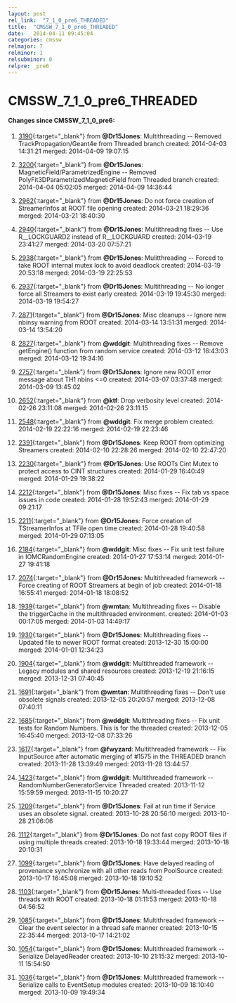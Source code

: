 ```yaml
---
layout: post
rel_link:  "7_1_0_pre6_THREADED"
title:  "CMSSW_7_1_0_pre6_THREADED"
date:   2014-04-11 09:45:04
categories: cmssw
relmajor: 7
relminor: 1
relsubminor: 0
relpre: _pre6
---
```


# CMSSW_7_1_0_pre6_THREADED
#### Changes since CMSSW_7_1_0_pre6:

1. [3190](http://github.com/cms-sw/cmssw/pull/3190){:target="_blank"}  from **@Dr15Jones**: Multithreading -- Removed TrackPropagation/Geant4e from Threaded branch created: 2014-04-03 14:31:21 merged: 2014-04-09 19:07:15

2. [3200](http://github.com/cms-sw/cmssw/pull/3200){:target="_blank"}  from **@Dr15Jones**: MagneticField/ParametrizedEngine -- Removed PolyFit3DParametrizedMagneticField from Threaded branch created: 2014-04-04 05:02:05 merged: 2014-04-09 14:36:44

3. [2962](http://github.com/cms-sw/cmssw/pull/2962){:target="_blank"}  from **@Dr15Jones**: Do not force creation of StreamerInfos at ROOT file opening created: 2014-03-21 18:29:36 merged: 2014-03-21 18:40:30

4. [2940](http://github.com/cms-sw/cmssw/pull/2940){:target="_blank"}  from **@Dr15Jones**: Multithreading fixes -- Use R__LOCKGUARD2 instead of R__LOCKGUARD created: 2014-03-19 23:41:27 merged: 2014-03-20 07:57:21

5. [2938](http://github.com/cms-sw/cmssw/pull/2938){:target="_blank"}  from **@Dr15Jones**: Mulitthreading -- Forced to take ROOT internal mutex lock to avoid deadlock created: 2014-03-19 20:53:18 merged: 2014-03-19 22:25:53

6. [2937](http://github.com/cms-sw/cmssw/pull/2937){:target="_blank"}  from **@Dr15Jones**: Multithreading -- No longer force all Streamers to exist early created: 2014-03-19 19:45:30 merged: 2014-03-19 19:54:27

7. [2871](http://github.com/cms-sw/cmssw/pull/2871){:target="_blank"}  from **@Dr15Jones**: Misc cleanups -- Ignore new nbinsy warning from ROOT created: 2014-03-14 13:51:31 merged: 2014-03-14 13:54:20

8. [2827](http://github.com/cms-sw/cmssw/pull/2827){:target="_blank"}  from **@wddgit**: Multithreading fixes -- Remove getEngine() function from random service created: 2014-03-12 16:43:03 merged: 2014-03-12 19:34:16

9. [2757](http://github.com/cms-sw/cmssw/pull/2757){:target="_blank"}  from **@Dr15Jones**: Ignore new ROOT error message about TH1 nbins <=0 created: 2014-03-07 03:37:48 merged: 2014-03-09 13:45:02

10. [2652](http://github.com/cms-sw/cmssw/pull/2652){:target="_blank"}  from **@ktf**: Drop verbosity level created: 2014-02-26 23:11:08 merged: 2014-02-26 23:11:15

11. [2548](http://github.com/cms-sw/cmssw/pull/2548){:target="_blank"}  from **@wddgit**: Fix merge problem created: 2014-02-19 22:22:16 merged: 2014-02-19 22:23:46

12. [2391](http://github.com/cms-sw/cmssw/pull/2391){:target="_blank"}  from **@Dr15Jones**: Keep ROOT from optimizing Streamers created: 2014-02-10 22:28:26 merged: 2014-02-10 22:47:20

13. [2230](http://github.com/cms-sw/cmssw/pull/2230){:target="_blank"}  from **@Dr15Jones**: Use ROOTs Cint Mutex to protect access to CINT structures created: 2014-01-29 16:40:49 merged: 2014-01-29 19:38:22

14. [2212](http://github.com/cms-sw/cmssw/pull/2212){:target="_blank"}  from **@Dr15Jones**: Misc fixes -- Fix tab vs space issues in code created: 2014-01-28 19:52:43 merged: 2014-01-29 09:21:17

15. [2211](http://github.com/cms-sw/cmssw/pull/2211){:target="_blank"}  from **@Dr15Jones**: Force creation of TStreamerInfos at TFile open time created: 2014-01-28 19:40:58 merged: 2014-01-29 07:13:05

16. [2184](http://github.com/cms-sw/cmssw/pull/2184){:target="_blank"}  from **@wddgit**: Misc fixes -- Fix unit test failure in IOMCRandomEngine created: 2014-01-27 17:53:14 merged: 2014-01-27 19:41:18

17. [2074](http://github.com/cms-sw/cmssw/pull/2074){:target="_blank"}  from **@Dr15Jones**: Multithreaded framework -- Force creating of ROOT Streamers at begin of job created: 2014-01-18 16:55:41 merged: 2014-01-18 18:08:52

18. [1939](http://github.com/cms-sw/cmssw/pull/1939){:target="_blank"}  from **@wmtan**: Multithreading fixes -- Disable the triggerCache in the multithreaded environment. created: 2014-01-03 00:17:05 merged: 2014-01-03 14:49:17

19. [1930](http://github.com/cms-sw/cmssw/pull/1930){:target="_blank"}  from **@Dr15Jones**: Multithreading fixes -- Updated file to newer ROOT format created: 2013-12-30 15:00:00 merged: 2014-01-01 12:34:23

20. [1904](http://github.com/cms-sw/cmssw/pull/1904){:target="_blank"}  from **@wddgit**: Multithreaded framework -- Legacy modules and shared resources created: 2013-12-19 21:16:15 merged: 2013-12-31 07:40:45

21. [1691](http://github.com/cms-sw/cmssw/pull/1691){:target="_blank"}  from **@wmtan**: Multithreading fixes -- Don't use obsolete signals created: 2013-12-05 20:20:57 merged: 2013-12-08 07:40:11

22. [1685](http://github.com/cms-sw/cmssw/pull/1685){:target="_blank"}  from **@wddgit**: Multithreading fixes -- Fix unit tests for Random Numbers. This is for the threaded created: 2013-12-05 16:45:40 merged: 2013-12-08 07:33:26

23. [1617](http://github.com/cms-sw/cmssw/pull/1617){:target="_blank"}  from **@fwyzard**: Multithreaded framework -- Fix InputSource after automatic merging of #1575 in the THREADED branch created: 2013-11-28 13:39:49 merged: 2013-11-28 13:44:57

24. [1423](http://github.com/cms-sw/cmssw/pull/1423){:target="_blank"}  from **@wddgit**: Multithreaded framework -- RandomNumberGeneratorService Threaded created: 2013-11-12 15:59:59 merged: 2013-11-15 10:20:27

25. [1209](http://github.com/cms-sw/cmssw/pull/1209){:target="_blank"}  from **@Dr15Jones**: Fail at run time if Service uses an obsolete signal. created: 2013-10-28 20:56:10 merged: 2013-10-28 21:06:06

26. [1112](http://github.com/cms-sw/cmssw/pull/1112){:target="_blank"}  from **@Dr15Jones**: Do not fast copy ROOT files if using multiple threads created: 2013-10-18 19:33:44 merged: 2013-10-18 20:10:31

27. [1099](http://github.com/cms-sw/cmssw/pull/1099){:target="_blank"}  from **@Dr15Jones**: Have delayed reading of provenance synchronize with all other reads from PoolSource created: 2013-10-17 16:45:08 merged: 2013-10-18 19:10:52

28. [1103](http://github.com/cms-sw/cmssw/pull/1103){:target="_blank"}  from **@Dr15Jones**: Multi-threaded fixes -- Use threads with ROOT created: 2013-10-18 01:11:53 merged: 2013-10-18 04:56:52

29. [1085](http://github.com/cms-sw/cmssw/pull/1085){:target="_blank"}  from **@Dr15Jones**: Multithreaded framework -- Clear the event selector in a thread safe manner created: 2013-10-15 22:35:44 merged: 2013-10-17 14:21:02

30. [1054](http://github.com/cms-sw/cmssw/pull/1054){:target="_blank"}  from **@Dr15Jones**: Multithreaded framework -- Serialize DelayedReader created: 2013-10-10 21:15:32 merged: 2013-10-11 15:54:50

31. [1036](http://github.com/cms-sw/cmssw/pull/1036){:target="_blank"}  from **@Dr15Jones**: Multithreaded framework -- Serialize calls to EventSetup modules created: 2013-10-09 18:10:40 merged: 2013-10-09 19:49:34

